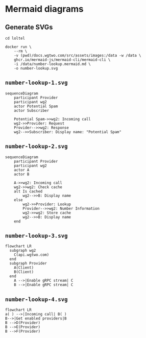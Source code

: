 # Mermaid diagrams

## Generate SVGs

```shell
cd loltel

docker run \
    --rm \
    -v (pwd)/docs.wgtwo.com/src/assets/images:/data -w /data \
    ghcr.io/mermaid-js/mermaid-cli/mermaid-cli \
    -i /data/number-lookup.mermaid.md \
    -o number-lookup.svg
```


## `number-lookup-1.svg`

```mermaid
sequenceDiagram
    participant Provider
    participant wg2
    actor Potential Spam
    actor Subscriber

    Potential Spam->>wg2: Incoming call
    wg2->>Provider: Request
    Provider-->>wg2: Response
    wg2-->>Subscriber: Display name: "Potential Spam"
```


## `number-lookup-2.svg`

```mermaid
sequenceDiagram
    participant Provider
    participant wg2
    actor A
    actor B

    A->>wg2: Incoming call
    wg2->>wg2: Check cache
    alt Is cached
        wg2-->>B: Display name
    else
        wg2->>Provider: Lookup
        Provider-->>wg2: Number Information
        wg2->>wg2: Store cache
        wg2-->>B: Display name
    end
```


## `number-lookup-3.svg`

```mermaid
flowchart LR
  subgraph wg2
    C(api.wgtwo.com)
  end
  subgraph Provider
    A(Client)
    B(Client)
  end
    A -->|Enable gRPC stream| C
    B -->|Enable gRPC stream| C
```


## `number-lookup-4.svg`

```mermaid
flowchart LR
a( ) -->|Incoming call| B( )
B-->|Get enabled providers|B
B -->D(Provider)
B -->E(Provider)
B -->F(Provider)
```
